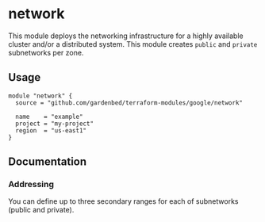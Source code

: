 # network

This module deploys the networking infrastructure for a highly available cluster and/or a distributed system.
This module creates `public` and `private` subnetworks per zone.

## Usage

```hcl
module "network" {
  source = "github.com/gardenbed/terraform-modules/google/network"

  name    = "example"
  project = "my-project"
  region  = "us-east1"
}
```

## Documentation

### Addressing

You can define up to three secondary ranges for each of subnetworks (public and private).
